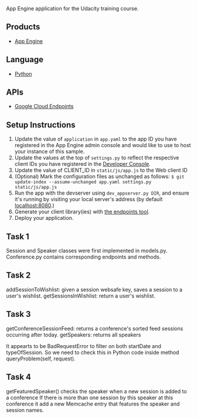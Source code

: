 App Engine application for the Udacity training course.

## Products
- [App Engine][1]

## Language
- [Python][2]

## APIs
- [Google Cloud Endpoints][3]

## Setup Instructions
1. Update the value of `application` in `app.yaml` to the app ID you
   have registered in the App Engine admin console and would like to use to host
   your instance of this sample.
2. Update the values at the top of `settings.py` to
   reflect the respective client IDs you have registered in the
   [Developer Console][4].
3. Update the value of CLIENT_ID in `static/js/app.js` to the Web client ID
4. (Optional) Mark the configuration files as unchanged as follows:
   `$ git update-index --assume-unchanged app.yaml settings.py static/js/app.js`
5. Run the app with the devserver using `dev_appserver.py DIR`, and ensure it's running by visiting
   your local server's address (by default [localhost:8080][5].)
6. Generate your client library(ies) with [the endpoints tool][6].
7. Deploy your application.

## Task 1
Session and Speaker classes were first implemented in models.py. Conference.py contains corresponding endpoints and methods.
## Task 2
addSessionToWishlist: given a session websafe key, saves a session to a user's wishlist.
getSessionsInWishlist: return a user's wishlist.
## Task 3
getConferenceSessionFeed: returns a conference's sorted feed sessions occurring after today.
getSpeakers: returns all speakers

It appearts to be BadRequestError to filter on both startDate and typeOfSession.
So we need to check this in Python code inside method queryProblem(self, request).
## Task 4
getFeaturedSpeaker() checks the speaker when a new session is added to a conference
If there is more than one session by this speaker at this conference it add a new Memcache entry that features the speaker and session names. 

[1]: https://developers.google.com/appengine
[2]: http://python.org
[3]: https://developers.google.com/appengine/docs/python/endpoints/
[4]: https://console.developers.google.com/
[5]: https://localhost:8080/
[6]: https://developers.google.com/appengine/docs/python/endpoints/endpoints_tool
